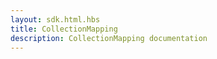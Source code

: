 ```yaml
---
layout: sdk.html.hbs
title: CollectionMapping
description: CollectionMapping documentation
---
```

    